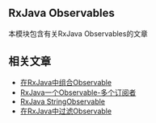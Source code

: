 ## RxJava Observables

本模块包含有关RxJava Observables的文章

## 相关文章

+ [在RxJava中组合Observable](docs/在RxJava中组合Observable.md)
+ [RxJava一个Observable-多个订阅者](docs/RxJava一个Observable-多个订阅者.md)
+ [RxJava StringObservable](docs/RxJava-StringObservable.md)
+ [在RxJava中过滤Observable](docs/在RxJava中过滤Observable.md)
